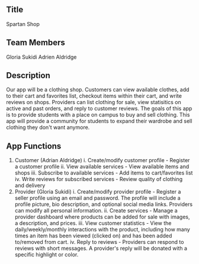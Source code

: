 ## Title
Spartan Shop

## Team Members
Gloria Sukidi
Adrien Aldridge 

## Description
Our app will be a clothing shop. Customers can view available clothes, add to their cart and favorites list, checkout items within their cart, and write reviews on shops. Providers can list clothing for sale, view statisitics on active and past orders, and reply to customer reviews. The goals of this app is to provide students with a place on campus to buy and sell clothing. This app will provide a community for students to expand their wardrobe and sell clothing they don't want anymore.

## App Functions

1. Customer (Adrian Aldridge)
    i. Create/modify customer profile - Register a customer profile
    ii. View available services - View available items and shops 
    iii. Subscribe to available services - Add items to cart/favorites list 
    iv. Write reviews for subscribed services - Review quality of clothing and delivery
2. Provider (Gloria Sukidi)
    i. Create/modify provider profile - Register a seller profile using an email and password. The profile will include a profile picture, bio description, and optional social media links. Providers can modify all personal information.
    ii. Create services - Manage a provider dashboard where products can be added for sale with images, a description, and prices.
    iii. View customer statistics - View the daily/weekly/monthly interactions with the product, including how many times an item has been viewed (clicked on) and has been added to/removed from cart.
    iv. Reply to reviews - Providers can respond to reviews with short messages. A provider's reply will be donated with a specific highlight or color.

